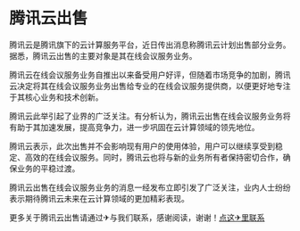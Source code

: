 # 腾讯云出售

腾讯云是腾讯旗下的云计算服务平台，近日传出消息称腾讯云计划出售部分业务。据悉，腾讯云出售的主要对象是其在线会议服务业务。

腾讯云在线会议服务业务自推出以来备受用户好评，但随着市场竞争的加剧，腾讯云决定将其在线会议服务业务出售给专业的在线会议服务提供商，以便更好地专注于其核心业务和技术创新。

腾讯云此举引起了业界的广泛关注。有分析认为，腾讯云出售在线会议服务业务将有助于其加速发展，提高竞争力，进一步巩固在云计算领域的领先地位。

腾讯云表示，此次出售并不会影响现有用户的使用体验，用户可以继续享受到稳定、高效的在线会议服务。同时，腾讯云也将与新的业务所有者保持密切合作，确保业务的平稳过渡。

腾讯云出售在线会议服务业务的消息一经发布立即引发了广泛关注，业内人士纷纷表示期待腾讯云未来在云计算领域的更加精彩表现。

更多关于腾讯云出售请通过✈与我们联系，感谢阅读，谢谢！[点这✈里联系](https://sms.k02.cc)